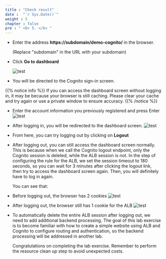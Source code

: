 ```yaml
---
title : "Check result"
date :  "`r Sys.Date()`" 
weight : 5 
chapter : false
pre : " <b> 5. </b> "
---
```

-  Enter the address **https://subdomain/demo-cognito/** in the browser.

    (Replace "subdomain" in the URL with your subdomain)

- Click **Go to dashboard**

    ![test](/images/5.test/001-index.png)

- You will be directed to the Cognito sign-in screen.

{{% notice info %}}
If you can access the dashboard screen without logging in, it may be because your browser is still caching. Please clear your cache and try again or use a private window to ensure accuracy.
{{% /notice %}}

- Enter the account information you previously registered and press Enter
![test](/images/5.test/002-login.png)
- After logging in, you will be redirected to the dashboard screen.
![test](/images/5.test/003-dashboard.png)
- From here, you can try logging out by clicking on **Logout**
- After logging out, you can still access the dashboard screen normally. This is because when we call the Cognito logout endpoint, only the Cognito session is deleted, while the ALB session is not. In the step of configuring the rule for the ALB, we set the session timeout to 180 seconds, so you can wait for 3 minutes after clicking the logout link, then try to access the dashboard screen again. Then, you will definitely have to log in again.

    You can see that:
- Before logging out, the browser has 2 cookies
![test](/images/5.test/004-beforelogout.png)
- After logging out, the browser still has 1 cookie for the ALB
![test](/images/5.test/005-afterlogout.png)
- To automatically delete the entire ALB session after logging out, we need to add additional backend processing. The goal of this lab exercise is to become familiar with how to create a simple website using ALB and Cognito to configure routing and authentication, so the backend processing will be addressed in another lab.

    Congratulations on completing the lab exercise. Remember to perform the resource clean up step to avoid unexpected costs.

    
